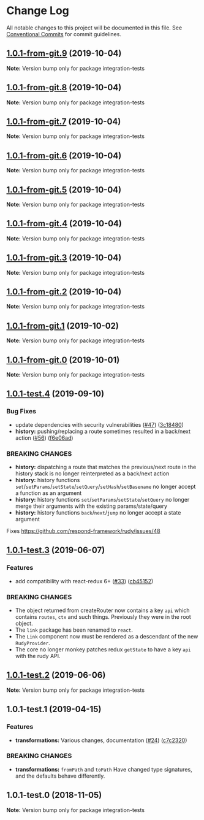 # Change Log

All notable changes to this project will be documented in this file.
See [Conventional Commits](https://conventionalcommits.org) for commit guidelines.

## [1.0.1-from-git.9](https://github.com/respond-framework/rudy/tree/master/packages/integration-tests/compare/integration-tests@1.0.1-test.4...integration-tests@1.0.1-from-git.9) (2019-10-04)

**Note:** Version bump only for package integration-tests





## [1.0.1-from-git.8](https://github.com/respond-framework/rudy/tree/master/packages/integration-tests/compare/integration-tests@1.0.1-test.4...integration-tests@1.0.1-from-git.8) (2019-10-04)

**Note:** Version bump only for package integration-tests





## [1.0.1-from-git.7](https://github.com/respond-framework/rudy/tree/master/packages/integration-tests/compare/integration-tests@1.0.1-test.4...integration-tests@1.0.1-from-git.7) (2019-10-04)

**Note:** Version bump only for package integration-tests





## [1.0.1-from-git.6](https://github.com/respond-framework/rudy/tree/master/packages/integration-tests/compare/integration-tests@1.0.1-test.4...integration-tests@1.0.1-from-git.6) (2019-10-04)

**Note:** Version bump only for package integration-tests





## [1.0.1-from-git.5](https://github.com/respond-framework/rudy/tree/master/packages/integration-tests/compare/integration-tests@1.0.1-test.4...integration-tests@1.0.1-from-git.5) (2019-10-04)

**Note:** Version bump only for package integration-tests





## [1.0.1-from-git.4](https://github.com/respond-framework/rudy/tree/master/packages/integration-tests/compare/integration-tests@1.0.1-test.4...integration-tests@1.0.1-from-git.4) (2019-10-04)

**Note:** Version bump only for package integration-tests





## [1.0.1-from-git.3](https://github.com/respond-framework/rudy/tree/master/packages/integration-tests/compare/integration-tests@1.0.1-test.4...integration-tests@1.0.1-from-git.3) (2019-10-04)

**Note:** Version bump only for package integration-tests





## [1.0.1-from-git.2](https://github.com/respond-framework/rudy/tree/master/packages/integration-tests/compare/integration-tests@1.0.1-test.4...integration-tests@1.0.1-from-git.2) (2019-10-04)

**Note:** Version bump only for package integration-tests





## [1.0.1-from-git.1](https://github.com/respond-framework/rudy/tree/master/packages/integration-tests/compare/integration-tests@1.0.1-test.4...integration-tests@1.0.1-from-git.1) (2019-10-02)

**Note:** Version bump only for package integration-tests





## [1.0.1-from-git.0](https://github.com/respond-framework/rudy/tree/master/packages/integration-tests/compare/integration-tests@1.0.1-test.4...integration-tests@1.0.1-from-git.0) (2019-10-01)

**Note:** Version bump only for package integration-tests





## [1.0.1-test.4](https://github.com/respond-framework/rudy/tree/master/packages/integration-tests/compare/integration-tests@1.0.1-test.3...integration-tests@1.0.1-test.4) (2019-09-10)


### Bug Fixes

* update dependencies with security vulnerabilities ([#47](https://github.com/respond-framework/rudy/tree/master/packages/integration-tests/issues/47)) ([3c18480](https://github.com/respond-framework/rudy/tree/master/packages/integration-tests/commit/3c18480))
* **history:** pushing/replacing a route sometimes resulted in a back/next action ([#56](https://github.com/respond-framework/rudy/tree/master/packages/integration-tests/issues/56)) ([f6e06ad](https://github.com/respond-framework/rudy/tree/master/packages/integration-tests/commit/f6e06ad))


### BREAKING CHANGES

* **history:** dispatching a route that matches the previous/next route in the history stack is no longer reinterpreted as a back/next action
* **history:** history functions `set`/`setParams`/`setState`/`setQuery`/`setHash`/`setBasename` no longer accept a function as an argument
* **history:** history functions `set`/`setParams`/`setState`/`setQuery` no longer merge their arguments with the existing params/state/query
* **history:** history functions `back`/`next`/`jump` no longer accept a state argument

Fixes https://github.com/respond-framework/rudy/issues/48





## [1.0.1-test.3](https://github.com/respond-framework/rudy/tree/master/packages/integration-tests/compare/integration-tests@1.0.1-test.2...integration-tests@1.0.1-test.3) (2019-06-07)


### Features

* add compatibility with react-redux 6+ ([#33](https://github.com/respond-framework/rudy/tree/master/packages/integration-tests/issues/33)) ([cb45152](https://github.com/respond-framework/rudy/tree/master/packages/integration-tests/commit/cb45152))


### BREAKING CHANGES

* The object returned from createRouter now contains a key `api` which contains `routes`, `ctx` and such things. Previously they were in the root object.
* The `link` package has been renamed to `react`.
* The `Link` component now must be rendered as a descendant of the new `RudyProvider`.
* The core no longer monkey patches redux `getState` to have a key `api` with the rudy API.





## [1.0.1-test.2](https://github.com/respond-framework/rudy/tree/master/packages/integration-tests/compare/integration-tests@1.0.1-test.1...integration-tests@1.0.1-test.2) (2019-06-06)

**Note:** Version bump only for package integration-tests





## 1.0.1-test.1 (2019-04-15)


### Features

* **transformations:** Various changes, documentation ([#24](https://github.com/respond-framework/rudy/tree/master/packages/integration-tests/issues/24)) ([c7c2320](https://github.com/respond-framework/rudy/tree/master/packages/integration-tests/commit/c7c2320))


### BREAKING CHANGES

* **transformations:** `fromPath` and `toPath` Have changed type signatures, and the defaults behave differently.





## 1.0.1-test.0 (2018-11-05)

**Note:** Version bump only for package integration-tests
